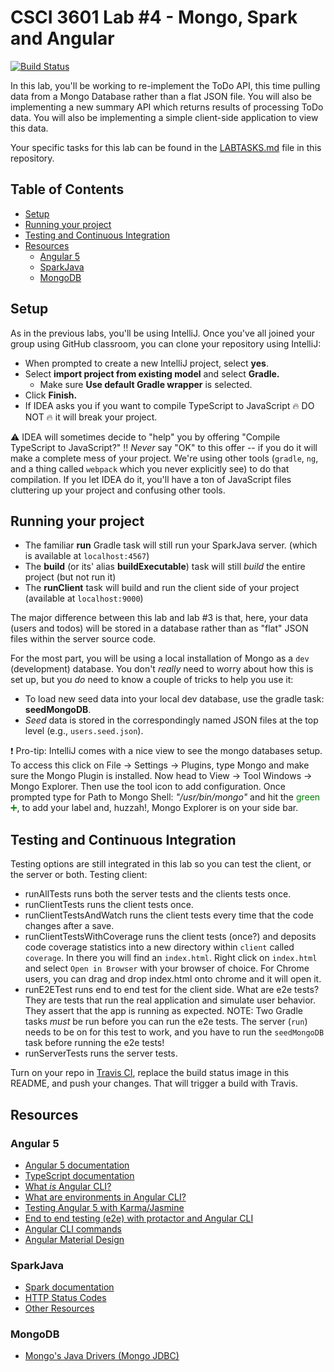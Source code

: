 # CSCI 3601 Lab #4 - Mongo, Spark and Angular
[![Build Status](https://travis-ci.org/UMM-CSci-3601/3601-lab4_mongo.svg?branch=master)](https://travis-ci.org/UMM-CSci-3601-S18/lab-4-mongo-abejohn)

In this lab, you'll be working to re-implement the ToDo API, this time pulling data from a Mongo Database rather than a flat JSON file. You will also be implementing a new summary API which returns results of processing ToDo data. You will also be implementing a simple client-side application to view this data.

Your specific tasks for this lab can be found in the [LABTASKS.md][labtasks]
file in this repository.

<!-- TOC depthFrom:1 depthTo:5 withLinks:1 updateOnSave:1 orderedList:0 -->
## Table of Contents
- [Setup](#setup)
- [Running your project](#running-your-project)
- [Testing and Continuous Integration](#testing-and-continuous-integration)
- [Resources](#resources)
	- [Angular 5](#angular-5)
	- [SparkJava](#sparkjava)
	- [MongoDB](#mongodb)

<!-- /TOC -->

## Setup

As in the previous labs, you'll be using IntelliJ. Once you've all joined your
group using GitHub classroom, you can clone your repository using IntelliJ:

- When prompted to create a new IntelliJ project, select **yes**.
- Select **import project from existing model** and select **Gradle.**
  - Make sure **Use default Gradle wrapper** is selected.
- Click **Finish.**
- If IDEA asks you if you want to compile TypeScript to JavaScript :fire: DO NOT :fire:
it will break your project.

:warning: IDEA will sometimes decide to "help" you by offering
"Compile TypeScript to JavaScript?" :bangbang: *Never* say "OK" to this
offer -- if you do it will make a complete mess of your project. We're
using other tools (`gradle`, `ng`, and a thing called `webpack` which you
never explicitly see) to do that compilation. If you let IDEA do it, you'll
have a ton of JavaScript files cluttering up your project and confusing other
tools.

## Running your project

- The familiar **run** Gradle task will still run your SparkJava server.
(which is available at ``localhost:4567``)
- The **build** (or its' alias **buildExecutable**) task will still _build_ the entire project (but not run it)
- The **runClient** task will build and run the client side of your project (available at ``localhost:9000``)

The major difference between this lab and lab #3 is that, here, your data
(users and todos) will be stored in a database rather than as "flat" JSON files
within the server source code.

For the most part, you will be using a local installation of Mongo as a
`dev` (development) database. You don't *really* need to worry about how this is set up,
but you *do* need to know a couple of tricks to help you use it:

- To load new seed data into your local dev database, use the gradle task:
**seedMongoDB**.
- *Seed* data is stored in the correspondingly named JSON files at the top
level (e.g., `users.seed.json`).

:exclamation: Pro-tip: IntelliJ comes with a nice view to see the mongo databases setup.
To access this click on File -> Settings -> Plugins, type Mongo and make sure the Mongo Plugin is installed.
Now head to View -> Tool Windows -> Mongo Explorer. Then use the tool icon to add configuration.
Once prompted type for Path to Mongo Shell: _"/usr/bin/mongo"_
and hit the <span style="color:green">green :heavy_plus_sign:</span>, to add your label and, huzzah!, Mongo Explorer is on your side bar.

## Testing and Continuous Integration

Testing options are still integrated in this lab so you can test the client, or the server or both.
Testing client:
* runAllTests runs both the server tests and the clients tests once.
* runClientTests runs the client tests once.
* runClientTestsAndWatch runs the client tests every time that the code changes after a save.
* runClientTestsWithCoverage runs the client tests (once?) and deposits code coverage statistics into a new directory within `client` called `coverage`. In there you will find an `index.html`. Right click on `index.html` and select `Open in Browser` with your browser of choice. For Chrome users, you can drag and drop index.html onto chrome and it will open it.  
* runE2ETest runs end to end test for the client side. What are e2e tests? They are tests that run the real application and simulate user behavior. They assert that the app is running as expected. NOTE: Two Gradle tasks _must_ be run before you can run the e2e tests.
The server (`run`) needs to be on for this test to work, and you have to
run the `seedMongoDB` task before running the e2e tests!
* runServerTests runs the server tests.

Turn on your repo in [Travis CI][travis], replace the build status image in this README, and push your changes. That will trigger a build with Travis.

## Resources
### Angular 5
- [Angular 5 documentation][angular-5]
- [TypeScript documentation][typescript-doc]
- [What _is_ Angular CLI?][angular-cli]
- [What are environments in Angular CLI?][environments]
- [Testing Angular 5 with Karma/Jasmine][angular5-karma-jasmine]
- [End to end testing (e2e) with protactor and Angular CLI][e2e-testing]
- [Angular CLI commands](https://github.com/angular/angular-cli/wiki)
- [Angular Material Design][angular-md]

### SparkJava
- [Spark documentation][spark-documentation]
- [HTTP Status Codes][status-codes]
- [Other Resources][lab2]

### MongoDB
- [Mongo's Java Drivers (Mongo JDBC)][mongo-jdbc]

[angular-md]: https://material.angular.io/
[angular-cli]: https://cli.angular.io/
[typescript-doc]: https://www.typescriptlang.org/docs/home.html
[angular-5]: https://angular.io/docs
[angular5-karma-jasmine]: https://codecraft.tv/courses/angular/unit-testing/jasmine-and-karma/
[e2e-testing]: https://coryrylan.com/blog/introduction-to-e2e-testing-with-the-angular-cli-and-protractor
[environments]: http://tattoocoder.com/angular-cli-using-the-environment-option/
[bootstrap]: https://getbootstrap.com/components/
[spark-documentation]: http://sparkjava.com/documentation.html
[status-codes]: https://en.wikipedia.org/wiki/List_of_HTTP_status_codes
[lab2]: https://github.com/UMM-CSci-3601/3601-lab2_client-server/blob/master/README.md#resources
[mongo-jdbc]: https://docs.mongodb.com/ecosystem/drivers/java/
[labtasks]: LABTASKS.md
[travis]: https://travis-ci.org/
